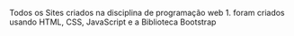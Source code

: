 Todos os Sites criados na disciplina de programação web 1.
foram criados usando HTML, CSS, JavaScript e a Biblioteca Bootstrap
